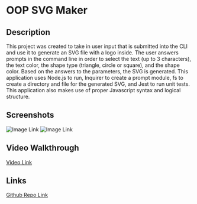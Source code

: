 # OOP SVG Maker

## Description
This project was created to take in user input that is submitted into the CLI and use it to generate an SVG file with a logo inside. The user answers prompts in the command line in order to select the text (up to 3 characters), the text color, the shape type (triangle, circle or square), and the shape color. Based on the answers to the parameters, the SVG is generated. This application uses Node.js to run, Inquirer to create a prompt module, fs to create a directory and file for the generated SVG, and Jest to run unit tests. This application also makes use of proper Javascript syntax and logical structure. 

## Screenshots
![Image Link]()
![Image Link]()

## Video Walkthrough
[Video Link]("https://drive.google.com/file/d/1NUcYap6O6h9NBvMKLE65uh8rZcThjuXY/view")

## Links
[Github Repo Link](https://github.com/sailorshy94/OOP-SVGmaker)  